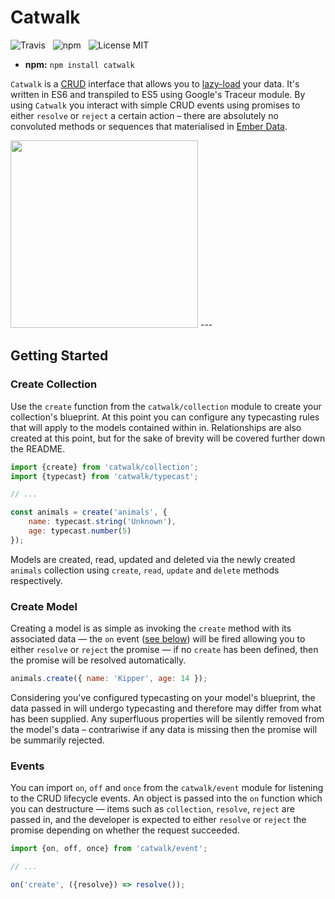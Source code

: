 # Catwalk

![Travis](http://img.shields.io/travis/Wildhoney/Catwalk.js.svg?style=flat)
&nbsp;
![npm](http://img.shields.io/npm/v/catwalk.js.svg?style=flat)
&nbsp;
![License MIT](http://img.shields.io/badge/License-MIT-lightgrey.svg?style=flat)

* **npm:** `npm install catwalk`

`Catwalk` is a [CRUD](http://en.wikipedia.org/wiki/Create,_read,_update_and_delete) interface that allows you to [lazy-load](http://en.wikipedia.org/wiki/Lazy_loading) your data. It's written in ES6 and transpiled to ES5 using Google's Traceur module. By using `Catwalk` you interact with simple CRUD events using promises to either `resolve` or `reject` a certain action &ndash; there are absolutely no convoluted methods or sequences that materialised in [Ember Data](https://github.com/emberjs/data).

<img src="http://i.imgur.com/2mGwX42.jpg" width="300" />
---

## Getting Started

### Create Collection

Use the `create` function from the `catwalk/collection` module to create your collection's blueprint. At this point you can configure any typecasting rules that will apply to the models contained within in. Relationships are also created at this point, but for the sake of brevity will be covered further down the README.

```javascript
import {create} from 'catwalk/collection';
import {typecast} from 'catwalk/typecast';

// ...

const animals = create('animals', {
    name: typecast.string('Unknown'),
    age: typecast.number(5)
});
```

Models are created, read, updated and deleted via the newly created `animals` collection using `create`, `read`, `update` and `delete` methods respectively.

### Create Model

Creating a model is as simple as invoking the `create` method with its associated data &mdash; the `on` event ([see below](#events)) will be fired allowing you to either `resolve` or `reject` the promise &mdash; if no `create` has been defined, then the promise will be resolved automatically.

```javascript
animals.create({ name: 'Kipper', age: 14 });
```

Considering you've configured typecasting on your model's blueprint, the data passed in will undergo typecasting and therefore may differ from what has been supplied. Any superfluous properties will be silently removed from the model's data &ndash; contrariwise if any data is missing then the promise will be summarily rejected.

### Events

You can import `on`, `off` and `once` from the `catwalk/event` module for listening to the CRUD lifecycle events. An object is passed into the `on` function which you can destructure &mdash; items such as `collection`, `resolve`, `reject` are passed in, and the developer is expected to either `resolve` or `reject` the promise depending on whether the request succeeded.

```javascript
import {on, off, once} from 'catwalk/event';

// ...

on('create', ({resolve}) => resolve());
```
